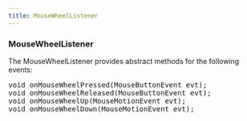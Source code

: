 ```yaml
---
title: MouseWheelListener
---
```

<h3 class="sectionedit1" id="mousewheellistener">MouseWheelListener</h3>
<div class="level3">

<p>
The MouseWheelListener provides abstract methods for the following events:
</p>
<pre class="code java"><span class="kw4">void</span> onMouseWheelPressed<span class="br0">(</span>MouseButtonEvent evt<span class="br0">)</span><span class="sy0">;</span>
<span class="kw4">void</span> onMouseWheelReleased<span class="br0">(</span>MouseButtonEvent evt<span class="br0">)</span><span class="sy0">;</span>
<span class="kw4">void</span> onMouseWheelUp<span class="br0">(</span>MouseMotionEvent evt<span class="br0">)</span><span class="sy0">;</span>
<span class="kw4">void</span> onMouseWheelDown<span class="br0">(</span>MouseMotionEvent evt<span class="br0">)</span><span class="sy0">;</span></pre>

</div>
